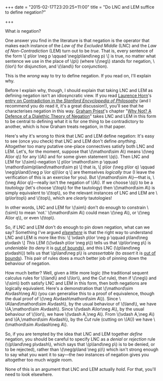 +++
date = "2015-02-17T23:20:25+11:00"
title = "Do LNC and LEM suffice to define negation?"

+++

What *is* negation? 

One answer you find in the literature is that negation is the operator that makes each instance of the *Law of the Excluded Middle* (<span class="caps">LNC</span>) and the *Law of Non-Contradiction* (<span class="caps">LEM</span>) turn out to be *true*. That is, every sentence of the form
\\[
p\lor \neg p
\qquad
\neg(p\land\neg p)
\\]
is true, no matter what sentence we use in the place of \\(p\\) (where \\(\neg\\) stands for negation, \\(\lor\\) for disjunction, and \\(\land\\) for conjunction).  

This is the *wrong* way to try to define negation. If you read on, I'll explain why.

<!--more-->

Before I explain why, though, I should explain that taking <span class="caps">LNC</span> and <span class="caps">LEM</span> as defining negation isn't an idiosyncratic view. If you read [Laurence Horn](http://ling.yale.edu/people/laurence-r-horn)'s [entry on Contradiction in the *Stanford Encyclopedia of Philosophy*](http://plato.stanford.edu/entries/contradiction) (and I recommend you do read it, it's a great discussion!), you'll see that he characterises negation in this way. [Graham Priest](http://grahampriest.net/)'s chapter "[Why Not? A Defence of a Dialethic Theory of Negation](http://grahampriest.net/?ddownload=773)" takes <span class="caps">LNC</span> and <span class="caps">LEM</span> in this form to be central to defining what it is for one thing to be contradictory to another, which is how Graham treats negation, in that paper. 

Here's why it's wrong to think that <span class="caps">LNC</span> and <span class="caps">LEM</span> define negation: It's easy to see (once you check) that <span class="caps">LNC</span> and <span class="caps">LEM</span> don't define *anything*. Altogether too many putative one-place connectives satisfy both <span class="caps">LNC</span> and <span class="caps">LEM</span>. Let's, for the moment, suppose that \\(\mathord\sim A\\) means \\(\neg A\lor q\\) for any \\(A\\) and for some given statement \\(q\\). Then <span class="caps">LNC</span> and <span class="caps">LEM</span> for \\(\sim\\)-negation
\\[
p\lor \mathord\sim p
\qquad
\mathord\sim(p\land\mathord\sim p)
\\]
that is, 
\\[
p\lor (\neg p\lor q)
\qquad
\neg(p\land(\neg p \lor q))\lor q
\\]
are themselves *logically true* (I leave the verification of this is an exercise for you). But \\(\mathord\sim A\\)&mdash;that is, \\(\neg A\lor q\\)&mdash;really isn't the negation of \\(A\\). If we choose \\(q\\) to be a *tautology* (let's choose \\(\top\\) for the tautology) then \\(\mathord\sim A\\) is simply equivalent to \\(\top\\), so the relevant instances of <span class="caps">LNC</span> and <span class="caps">LEM</span> are \\(p\lor\top\\) and \\(\top\\), which are *clearly* tautologies!

In other words, <span class="caps">LNC</span> and <span class="caps">LEM</span> for \\(\sim\\) don't do enough to constrain \\(\sim\\) to mean 'not.' \\(\mathord\sim A\\) could mean \\(\neg A\\), or \\(\neg A\lor q\\), or even \\(\top\\). 

So, if  <span class="caps">LNC</span> and <span class="caps">LEM</span> don't do enough to pin down negation, what can we say? Something I've argued *[elsewhere](/writing/lnclem/)* is that the right way to understand <span class="caps">LNC</span> and <span class="caps">LEM</span> is more like this:
\\[
\vdash p\lor \neg p
\qquad
p\land\neg p\vdash
\\]
*This* <span class="caps">LEM</span> (\\(\vdash p\lor \neg p\\)) tells us that \\(p\lor\neg p\\) is *undeniable* (to *deny* it is [out of bounds](/writing/multipleconclusions)), and this <span class="caps">LNC</span> (\\(p\land\neg p\vdash\\)) tells us that \\(p\land\neg p\\) is *unassertable* (to *assert* it is [out of bounds](/writing/multipleconclusions)). This pair of rules does a *much* better job of pinning down the behaviour of negation. 

How much better? Well, given a little more logic (the traditional sequent calculus rules for \\(\land\\) and \\(\lor\\), and the *Cut* rule), then if \\(\neg\\) and \\(\sim\\) both satisfy <span class="caps">LNC</span> and <span class="caps">LEM</span> in this form, then both negations are logically equivalent. Here's a demonstration that \\(\mathord\sim A\vdash\neg A\\) (you can generalise this to a proof of equivalence, though the dual proof of \\(\neg A\vdash\mathord\sim A\\)). Since \\(A\land\mathord\sim A\vdash\\), by the usual behaviour of \\(\land\\), we have \\(A,\mathord\sim A\vdash\\). Since \\(\vdash A\lor\neg A\\), by the usual behaviour of \\(\lor\\), we have \\(\vdash A,\neg A\\). From \\(\vdash A,\neg A\\) and \\(A,\mathord\sim A\vdash\\), by the *Cut* rule (cutting on \\(A\\)) we have \\(\mathord\sim A\vdash\neg A\\). 

So, if you are tempted by the idea that <span class="caps">LNC</span> and <span class="caps">LEM</span> together *define* negation, you should be careful to specify <span class="caps">LNC</span> as a *denial* or *rejection* rule (\\(p\land\neg p\vdash\\), which says that \\(p\land\neg p\\) is to be denied, or to be rejected), rather than \\(\neg(p\land \neg p)\\) which isn't strong enough to say what you want it to say&mdash;the *two* instances of negation gives you altogether too much wiggle room.

None of this is an argument that <span class="caps">LNC</span> and <span class="caps">LEM</span> actually *hold*. For that, you'll need to look elsewhere.

